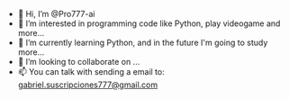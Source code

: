- 👋 Hi, I’m @Pro777-ai
- 👀 I’m interested in programming code like Python, play videogame and more...
- 🌱 I’m currently learning Python, and in the future I'm going to study more...
- 💞️ I’m looking to collaborate on ...
- 📫 You can talk with sending a email to: gabriel.suscripciones777@gmail.com

<!---
Pro777-ai/Pro777-ai is a ✨ special ✨ repository because its `README.md` (this file) appears on your GitHub profile.
You can click the Preview link to take a look at your changes.
--->
